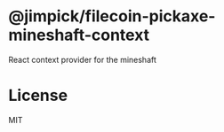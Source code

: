 @jimpick/filecoin-pickaxe-mineshaft-context
===========================================

React context provider for the mineshaft

# License

MIT
